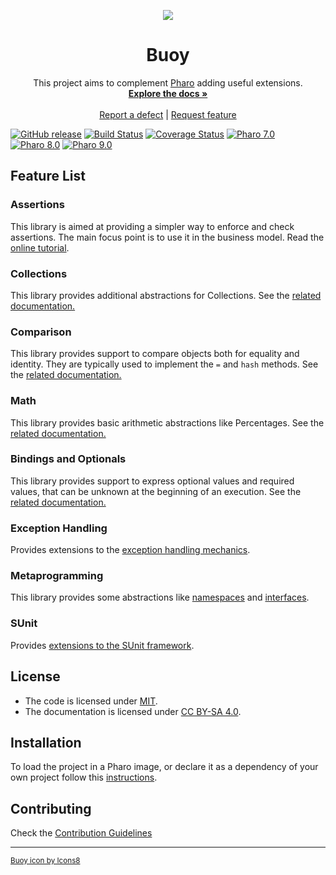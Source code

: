 <p align="center"><img src="https://img.icons8.com/color/128/000000/buoy.png">
 <h1 align="center">Buoy</h1>
  <p align="center">
 This project aims to complement <a href="http://www.pharo.org">Pharo</a> adding useful extensions.
    <br>
    <a href="docs/"><strong>Explore the docs »</strong></a>
    <br>
    <br>
    <a href="https://github.com/ba-st/Buoy/issues/new?labels=Type%3A+Defect">Report a defect</a>
    |
    <a href="https://github.com/ba-st/Buoy/issues/new?labels=Type%3A+Feature">Request feature</a>
  </p>
</p>

[![GitHub release](https://img.shields.io/github/release/ba-st/Buoy.svg)](https://github.com/ba-st/Buoy/releases/latest)
[![Build Status](https://github.com/ba-st/Buoy/workflows/Build/badge.svg?branch=release-candidate)](https://github.com/ba-st/Buoy/actions?query=workflow%3ABuild)
[![Coverage Status](https://codecov.io/github/ba-st/Buoy/coverage.svg?branch=release-candidate)](https://codecov.io/gh/ba-st/Buoy/branch/release-candidate)
[![Pharo 7.0](https://img.shields.io/badge/Pharo-7.0-informational)](https://pharo.org)
[![Pharo 8.0](https://img.shields.io/badge/Pharo-8.0-informational)](https://pharo.org)
[![Pharo 9.0](https://img.shields.io/badge/Pharo-9.0-informational)](https://pharo.org)

## Feature List

### Assertions

This library is aimed at providing a simpler way to enforce and check assertions. The main focus point is to use it in the business model. Read the [online tutorial](docs/Assertions.md).

### Collections

This library provides additional abstractions for Collections. See the [related documentation.](docs/Collections.md)

### Comparison

This  library provides support to compare objects both for equality and identity. They are typically used to implement the `=` and `hash` methods. See the [related documentation.](docs/Comparison.md)

### Math

This library provides basic arithmetic abstractions like Percentages. See the [related documentation.](docs/Math.md)

### Bindings and Optionals

This library provides support to express optional values and required values, that can be unknown at the beginning of an execution. See the [related documentation.](docs/BindingsAndOptionals.md)

### Exception Handling

Provides extensions to the [exception handling mechanics](docs/ExceptionHandling.md).

### Metaprogramming

This library provides some abstractions like [namespaces](docs/Namespaces.md) and [interfaces](docs/Interfaces.md).

### SUnit

Provides [extensions to the SUnit framework](docs/SUnit.md).

## License
- The code is licensed under [MIT](LICENSE).
- The documentation is licensed under [CC BY-SA 4.0](http://creativecommons.org/licenses/by-sa/4.0/).

## Installation

To load the project in a Pharo image, or declare it as a dependency of your own project follow this [instructions](docs/Installation.md).

## Contributing

Check the [Contribution Guidelines](CONTRIBUTING.md)

---
<small><a href="https://icons8.com/icon/20988/buoy">Buoy icon by Icons8</a></small>

